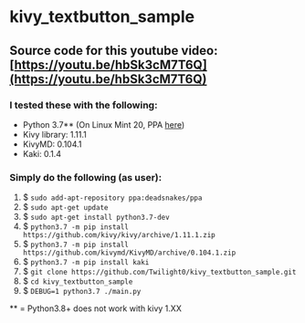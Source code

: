 # kivy_textbutton_sample
## Source code for this youtube video: [https://youtu.be/hbSk3cM7T6Q](https://youtu.be/hbSk3cM7T6Q)

### I tested these with the following:

- Python 3.7** (On Linux Mint 20, PPA [here](https://launchpad.net/~deadsnakes/+archive/ubuntu/ppa))
- Kivy library: 1.11.1
- KivyMD: 0.104.1
- Kaki: 0.1.4

### Simply do the following (as user):

1) $ `sudo add-apt-repository ppa:deadsnakes/ppa`
2) $ `sudo apt-get update`
3) $ `sudo apt-get install python3.7-dev`
4) $ `python3.7 -m pip install https://github.com/kivy/kivy/archive/1.11.1.zip`
5) $ `python3.7 -m pip install https://github.com/kivymd/KivyMD/archive/0.104.1.zip`
6) $ `python3.7 -m pip install kaki`
7) $ `git clone https://github.com/Twilight0/kivy_textbutton_sample.git`
8) $ `cd kivy_textbutton_sample`
9) $ `DEBUG=1 python3.7 ./main.py`

** = Python3.8+ does not work with kivy 1.XX
